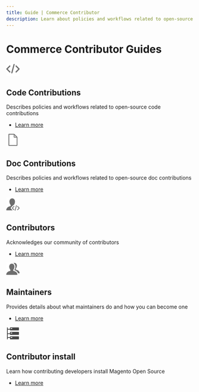 ```yaml
---
title: Guide | Commerce Contributor
description: Learn about policies and workflows related to open-source code contributions.
---
```


# Commerce Contributor Guides

<TextBlock slots="image, heading, text, links" width="50%" />

![Code contributions](../_images/code.svg)

## Code Contributions

Describes policies and workflows related to open-source code contributions

*  [Learn more](code-contributions/)

<TextBlock slots="image, heading, text, links" width="50%" />

![Doc contributions](../_images/doc.svg)

## Doc Contributions

Describes policies and workflows related to open-source doc contributions

*  [Learn more](doc-contributions/)

<TextBlock slots="image, heading, text, links" width="50%" />

![Contributors](../_images/contributors.svg)

## Contributors

Acknowledges our community of contributors

*  [Learn more](contributors/)

<TextBlock slots="image, heading, text, links" width="50%" />

![Maintainers](../_images/maintainers.svg)

## Maintainers

Provides details about what maintainers do and how you can become one

*  [Learn more](maintainers/)

<TextBlock slots="image, heading, text, links" width="50%" />

![Contributor install](../_images/install.svg)

## Contributor install

Learn how contributing developers install Magento Open Source

*  [Learn more](install/)
